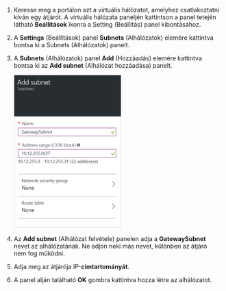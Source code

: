 1. Keresse meg a portálon azt a virtuális hálózatot, amelyhez csatlakoztatni kíván egy átjárót. A virtuális hálózata paneljén kattintson a panel tetején látható **Beállítások** ikonra a Setting (Beállítás) panel kibontásához. 

2. A **Settings** (Beállítások) panel **Subnets** (Alhálózatok) elemére kattintva bontsa ki a Subnets (Alhálózatok) panelt.

3. A **Subnets** (Alhálózatok) panel **Add** (Hozzáadás) elemére kattintva bontsa ki az **Add subnet** (Alhálózat hozzáadása) panelt.

    ![Az átjáró alhálózatának hozzáadása](./media/vpn-gateway-add-gwsubnet-rm-portal-include/addgwsubnet250.png)

4. Az **Add subnet** (Alhálózat felvétele) panelen adja a **GatewaySubnet** nevet az alhálózatának. Ne adjon neki más nevet, különben az átjáró nem fog működni.

5. Adja meg az átjárója IP-**címtartományát**.

6. A panel alján található **OK** gombra kattintva hozza létre az alhálózatot.






<!--HONumber=Jun16_HO2-->


